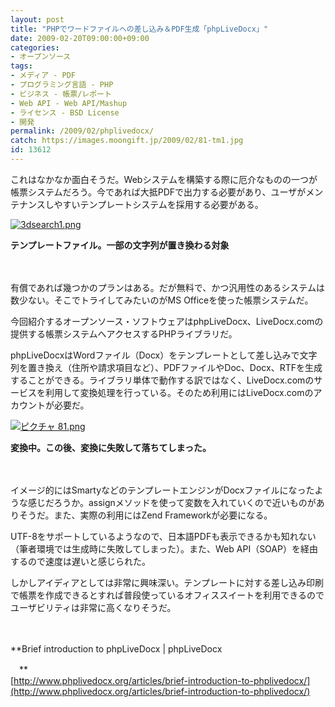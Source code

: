```yaml
---
layout: post
title: "PHPでワードファイルへの差し込み＆PDF生成「phpLiveDocx」"
date: 2009-02-20T09:00:00+09:00
categories:
- オープンソース
tags: 
- メディア - PDF
- プログラミング言語 - PHP
- ビジネス - 帳票/レポート
- Web API - Web API/Mashup
- ライセンス - BSD License
- 開発
permalink: /2009/02/phplivedocx/
catch: https://images.moongift.jp/2009/02/81-tm1.jpg
id: 13612
---
```

これはなかなか面白そうだ。Webシステムを構築する際に厄介なものの一つが帳票システムだろう。今であれば大抵PDFで出力する必要があり、ユーザがメンテナンスしやすいテンプレートシステムを採用する必要がある。

  

[![3dsearch1.png](https://images.moongift.jp/2009/02/3dsearch1-tm2.jpg)](https://images.moongift.jp/2009/02/3dsearch15.png)  
  
**テンプレートファイル。一部の文字列が置き換わる対象**

  

　

  

有償であれば幾つかのプランはある。だが無料で、かつ汎用性のあるシステムは数少ない。そこでトライしてみたいのがMS Officeを使った帳票システムだ。

  

今回紹介するオープンソース・ソフトウェアはphpLiveDocx、LiveDocx.comの提供する帳票システムへアクセスするPHPライブラリだ。

  
<!--more-->

phpLiveDocxはWordファイル（Docx）をテンプレートとして差し込みで文字列を置き換え（住所や請求項目など）、PDFファイルやDoc、Docx、RTFを生成することができる。ライブラリ単体で動作する訳ではなく、LiveDocx.comのサービスを利用して変換処理を行っている。そのため利用にはLiveDocx.comのアカウントが必要だ。

  

[![ピクチャ 81.png](https://images.moongift.jp/2009/02/81-tm1.jpg)](https://images.moongift.jp/2009/02/811.png)  
  
**変換中。この後、変換に失敗して落ちてしまった。**

  

　

  

イメージ的にはSmartyなどのテンプレートエンジンがDocxファイルになったような感じだろうか。assignメソッドを使って変数を入れていくので近いものがありそうだ。また、実際の利用にはZend Frameworkが必要になる。

  

UTF-8をサポートしているようなので、日本語PDFも表示できるかも知れない（筆者環境では生成時に失敗してしまった）。また、Web API（SOAP）を経由するので速度は遅いと感じられた。

  

しかしアイディアとしては非常に興味深い。テンプレートに対する差し込み印刷で帳票を作成できるとすれば普段使っているオフィススイートを利用できるのでユーザビリティは非常に高くなりそうだ。

  

　

  

**Brief introduction to phpLiveDocx | phpLiveDocx  
  
　**  
  [http://www.phplivedocx.org/articles/brief-introduction-to-phplivedocx/](http://www.phplivedocx.org/articles/brief-introduction-to-phplivedocx/)

  
